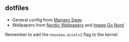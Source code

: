 ## dotfiles

- General config from [Manjaro Sway](https://github.com/manjaro-sway)
- Wallpapers from [Nordic Wallpapers](https://github.com/linuxdotexe/nordic-wallpapers) and [Image Go Nord](https://ign.schrodinger-hat.it/)

Remember to add the `nouveau.accel=1` flag to the kernel
